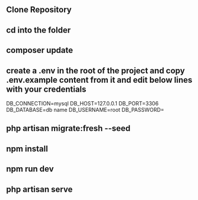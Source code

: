 ## Clone Repository

## cd into the folder

## composer update

## create a .env in the root of the project and copy .env.example content from it and edit below lines with your credentials

DB_CONNECTION=mysql
DB_HOST=127.0.0.1
DB_PORT=3306
DB_DATABASE=db name
DB_USERNAME=root
DB_PASSWORD=

## php artisan migrate:fresh --seed

## npm install

## npm run dev

## php artisan serve
